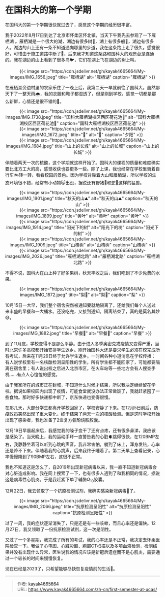# 在国科大的第一个学期

在国科大的第一个学期很快就过去了，感觉这个学期的经历很丰富。
<!--more-->

我于2022年8月17日到达了北京市怀柔区怀北镇，当天下午我先去参观了一下雁栖湖 。雁栖湖是一个很大的湖，湖边有很多树🌳，湖上有很多船🛶，湖边有很多人。湖边的山上还有一条不知道通向哪里的步道，我在这条路上走了很久，感觉很好，可惜由于施工道路中断了🚧，后来我才知道这条路和国科大的观景台是连通的。我在湖边的山上看到了很多鸟🐦，它们在湖上飞在湖边的树上叫。

<div align="center">
{{< image src="https://cdn.jsdelivr.net/gh/kayak4665664/My-images/IMG_1656.jpeg" title="雁栖湖" alt="雁栖湖" caption="雁栖湖" >}}
</div>

在雁栖湖旁边村里的农家乐住了一晚上后，我第二天一早就前往了国科大。虽然那天下了一整天雨🌧️，我的衣服和鞋子都湿透了，但是刚到学校，感觉一切都是那么新鲜，心情还是很不错的🙂。

<div align="center">
{{< image src="https://cdn.jsdelivr.net/gh/kayak4665664/My-images/IMG_1738.jpeg" title="国科大雁栖湖校区西区荷花池🪷" alt="国科大雁栖湖校区西区荷花池🪷" caption="国科大雁栖湖校区西区荷花池" >}}
</div>

<div align="center">
{{< image src="https://cdn.jsdelivr.net/gh/kayak4665664/My-images/IMG_1672.jpeg" title="🌇" alt="🌇" caption="夕阳" >}}
</div>

<div align="center">
{{< image src="https://cdn.jsdelivr.net/gh/kayak4665664/My-images/IMG_1684.jpeg" title="山上的长城" alt="山上的长城" caption="山上的长城" >}}
</div>

伴随着两天一次的核酸，这个学期就这样开始了。国科大的课程的质量和难度确实要比北方工大的高，感觉收获也要更多一些。除了上课，我也经常在学校里骑着自行车🚲转一转，看看校园的景色。因为学校背靠着大山和雁栖湖，所以学校的生态环境很不错，经常有小动物🐱出没，据说还有野猪🐗和蛇🐍这样的猛兽。

<div align="center">
{{< image src="https://cdn.jsdelivr.net/gh/kayak4665664/My-images/IMG_1901.jpeg" title="秋天的山⛰️" alt="秋天的山⛰️" caption="秋天的山" >}}
</div>

<div align="center">
{{< image src="https://cdn.jsdelivr.net/gh/kayak4665664/My-images/IMG_1899.jpeg" title="黄叶" alt="黄叶" caption="黄叶" >}}
</div>

<div align="center">
{{< image src="https://cdn.jsdelivr.net/gh/kayak4665664/My-images/IMG_1914.jpeg" title="阳光下的树" alt="阳光下的树" caption="阳光下的树" >}}
</div>

<div align="center">
{{< image src="https://cdn.jsdelivr.net/gh/kayak4665664/My-images/IMG_1909.jpeg" title="山楂树" alt="山楂树" caption="山楂树" >}}
</div>

<div align="center">
{{< image src="https://cdn.jsdelivr.net/gh/kayak4665664/My-images/IMG_2026.jpeg" title="雁栖湖北路" alt="雁栖湖北路" caption="雁栖湖北路" >}}
</div>

不得不说，国科大在山上种了好多果树，秋天丰收之后，我们吃到了不少免费的水果。

<div align="center">
{{< image src="https://cdn.jsdelivr.net/gh/kayak4665664/My-images/IMG_1872.jpeg" title="梨🍐" alt="梨🍐" caption="梨" >}}
</div>

10月15日一大早，我们整个宿舍突然被通知要就地隔离了，还给我们每个人送过来丰盛的早餐和一大桶水。还没吃完，又接到通知，隔离结束了，真的是莫名其妙😅。

<div align="center">
{{< image src="https://cdn.jsdelivr.net/gh/kayak4665664/My-images/IMG_1882.jpeg" title="早餐🥣" alt="早餐🥣" caption="早餐" >}}
</div>

到了11月底，学校变得不是那么平静。由于进入冬季奥密克戎疫情又变得严重，当时北京许多高校都开始安排学生返乡。刚开始国科大还是要求学生必须在校完成所有考试，后来在11月29日终于允许学生返乡。一时间各种小道消息在学校传播：有人说学校里有一名核酸检测呈阳性的学生，所有学生都不能回家了，可能都要隔离在宿舍里；有人说出校之后进入北京市区，在火车站等一些地方会有人搜查手机……有点人心惶惶的感觉。

由于我家所在的城市正在封城，不知道什么时候才结束，所以我决定继续留在学校。据说如果校园内出现了疫情，可能食堂就没办法正常做饭了，我就赶紧囤了一些食物。那时好多快递都中断了，京东快递也变得很慢。

在那几天，大部分学生都离开学校回家了，学校安静了下来。在12月5日前后，防疫政策突然出现了重大变化，终于结束了两天一次的核酸检测。但是这时学校开始出现了感染者，我也准备了2盒复方氨酚烷胺胶囊。

12月19日早晨起床后，我感觉我的嗓子变干了还有点疼，还有很多鼻涕，我应该是感染了。当天晚上，我的运动手环一直警告我的心脏🫀跳得很快，在120BMP左右，我静静坐着可以听到心跳的声音。我非常害怕，躺到了床上，浑身发热，心率还是降不下来。伴随着我的心跳声，后来我终于睡着了。第二天早上查看记录，心率慢慢降到了90BMP左右，这很不正常。

我也不知道这是怎么了，自2019年出现新冠病毒以来，我一直不知道新冠病毒会对心脏造成影响。我在网上搜索了一下，也有很多人遇到了和我相同的情况，据说这是病毒性心肌炎。于是我赶紧下单了辅酶$Q_{10}$胶囊。

12月22日，我去领取了一个抗原检测试剂，我确实感染新冠病毒🦠了。 

<div align="center">
{{< image src="https://cdn.jsdelivr.net/gh/kayak4665664/My-images/IMG_2066.jpeg" title="抗原检测呈阳性" alt="抗原检测呈阳性" caption="抗原检测呈阳性" >}}
</div>

过了一周，我的症状逐渐消失了，只是还是有一些咳嗽，而且心率还是偏快。12月27日，我又领取了一份抗原检测试剂，这一次是阴性。

又过了一个多星期，我完成了所有的考试，我的心率还是不正常，我决定去怀柔医院检查一下。我做了心电图、心脏彩超、胸部CT扫描以及多项血液检测，检测结果并没有出现什么异常，医生说我的情况应该是新冠后遗症而不是心肌炎，需要通过一个较长的时间来慢慢恢复。

现在已经是2023了，只希望能够尽快恢复疫情前的生活🙏。

---

> 作者: [kayak4665664](https://github.com/kayak4665664)  
> URL: https://www.kayak4665664.com/zh-cn/first-semester-at-ucas/  

